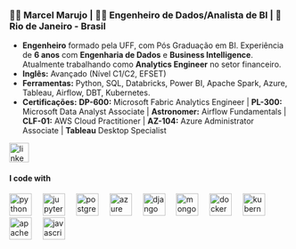 <!-- ### Olá, pessoal! 👋 

<p align="left">  --> 
### 🙋‍♂️ Marcel Marujo | 👨‍💻 Engenheiro de Dados/Analista de BI  |  📍 Rio de Janeiro - Brasil

- **Engenheiro** formado pela UFF, com Pós Graduação em BI. Experiência de **6 anos** com **Engenharia de Dados** e **Business Intelligence**. Atualmente trabalhando como **Analytics Engineer** no setor financeiro.
- **Inglês:** Avançado (Nível C1/C2, EFSET)
- **Ferramentas:** Python, SQL, Databricks, Power BI, Apache Spark, Azure, Tableau, Airflow, DBT, Kubernetes.
- **Certificações:** **DP-600:** Microsoft Fabric Analytics Engineer | **PL-300:** Microsoft Data Analyst Associate | **Astronomer:** Airflow Fundamentals | **CLF-01:** AWS Cloud Practitioner | **AZ-104:** Azure Administrator Associate | **Tableau** Desktop Specialist

<div align="left">
  <a href="https://www.linkedin.com/in/marcel-marujo/" target="_blank">
    <img src="https://img.shields.io/static/v1?message=LinkedIn&logo=linkedin&label=&color=0077B5&logoColor=white&labelColor=&style=for-the-badge" height="35" alt="linkedin logo"  />
  </a>
</div>

#### I code with
<div align="left">
  <img src="https://cdn.jsdelivr.net/gh/devicons/devicon/icons/python/python-original.svg" height="40" alt="python logo" />
  <img width="12" />
  <img src="https://cdn.jsdelivr.net/gh/devicons/devicon/icons/jupyter/jupyter-original.svg" height="40" alt="jupyter logo" />
  <img width="12" />
  <img src="https://cdn.jsdelivr.net/gh/devicons/devicon/icons/postgresql/postgresql-original.svg" height="40" alt="postgresql logo" />
  <img width="12" />
  <img src="https://cdn.jsdelivr.net/gh/devicons/devicon/icons/azure/azure-original.svg" height="40" alt="azure logo" />
  <img width="12" />
  <img src="https://cdn.jsdelivr.net/gh/devicons/devicon/icons/django/django-plain.svg" height="40" alt="django logo" />
  <img width="12" />
  <img src="https://cdn.jsdelivr.net/gh/devicons/devicon/icons/mongodb/mongodb-original.svg" height="40" alt="mongodb logo" />
  <img width="12" />
  <img src="https://cdn.jsdelivr.net/gh/devicons/devicon/icons/docker/docker-original.svg" height="40" alt="docker logo" />
  <img width="12" />
  <img src="https://cdn.jsdelivr.net/gh/devicons/devicon/icons/kubernetes/kubernetes-plain.svg" height="40" alt="kubernetes logo" />
  <img width="12" />
  <img src="https://cdn.jsdelivr.net/gh/devicons/devicon/icons/apachekafka/apachekafka-original.svg" height="40" alt="apachekafka logo" />
  <img width="12" />
  <img src="https://cdn.jsdelivr.net/gh/devicons/devicon/icons/javascript/javascript-original.svg" height="40" alt="javascript logo" />
</div>


<!---
marcelmarujo/marcelmarujo is a ✨ special ✨ repository because its `README.md` (this file) appears on your GitHub profile.
You can click the Preview link to take a look at your changes.
--->
